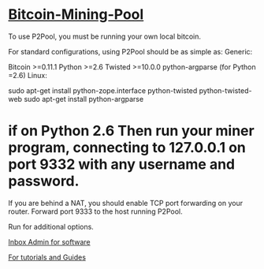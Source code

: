 # [Bitcoin-Mining-Pool](https://t.me/czarbit)

To use P2Pool, you must be running your own local bitcoin. 

For standard configurations, using P2Pool should be as simple as: Generic:

Bitcoin >=0.11.1 Python >=2.6 Twisted >=10.0.0 python-argparse (for Python =2.6) Linux:

sudo apt-get install python-zope.interface python-twisted python-twisted-web sudo apt-get install python-argparse

# if on Python 2.6 Then run your miner program, connecting to 127.0.0.1 on port 9332 with any username and password.

If you are behind a NAT, you should enable TCP port forwarding on your router. Forward port 9333 to the host running P2Pool.

Run for additional options.

[Inbox Admin for software](https://t.me/czarbit)

[For tutorials and Guides](https://t.me/czarbit)
